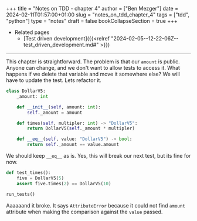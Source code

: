 +++
title = "Notes on TDD - chapter 4"
author = ["Ben Mezger"]
date = 2024-02-11T01:57:00+01:00
slug = "notes_on_tdd_chapter_4"
tags = ["tdd", "python"]
type = "notes"
draft = false
bookCollapseSection = true
+++

-   Related pages
    -   [Test driven development]({{<relref "2024-02-05--12-22-06Z--test_driven_development.md#" >}})

---

This chapter is straightforward. The problem is that our `amount` is public.
Anyone can change, and we don't want to allow tests to access it. What happens
if we delete that variable and move it somewhere else? We will have to update
the test. Lets refactor it.

```python
class DollarV5:
    _amount: int

    def __init__(self, amount: int):
        self._amount = amount

    def times(self, multipler: int) -> "DollarV5":
        return DollarV5(self._amount * multipler)

    def __eq__(self, value: "DollarV5") -> bool:
        return self._amount == value.amount
```

We should keep `__eq__` as is. Yes, this will break our next test, but its fine
for now.

```python
def test_times():
    five = DollarV5(5)
    assert five.times(2) == DollarV5(10)

run_tests()
```

Aaaaaand it broke. It says `AttributeError` because it could not find `amount`
attribute when making the comparison against the `value` passed.
